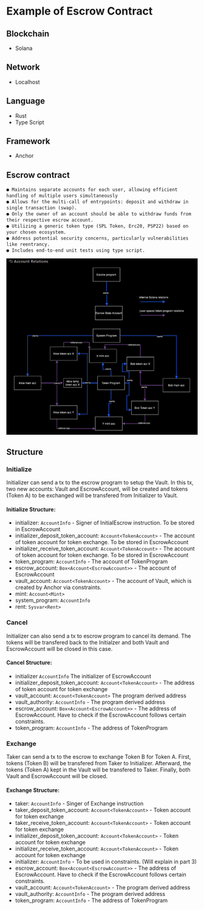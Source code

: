 # Example of Escrow Contract

## Blockchain

-   Solana

## Network

-   Localhost

## Language

-   Rust
-   Type Script

## Framework

-   Anchor

## Escrow contract

    ● Maintains separate accounts for each user, allowing efficient handling of multiple users simultaneously
    ● Allows for the multi-call of entrypoints: deposit and withdraw in single transaction (swap).
    ● Only the owner of an account should be able to withdraw funds from their respective escrow account.
    ● Utilizing a generic token type (SPL Token, Erc20, PSP22) based on your chosen ecosystem.
    ● Address potential security concerns, particularly vulnerabilities like reentrancy.
    ● Includes end-to-end unit tests using type script.

![alt text](acc_relations.png)

## Structure

### Initialize

Initializer can send a tx to the escrow program to setup the Vault. In this tx, two new accounts: Vault and EscrowAccount, will be created and tokens (Token A) to be exchanged will be transfered from Initializer to Vault.

#### Initialize Structure:

-   initializer: `AccountInfo` - Signer of InitialEscrow instruction. To be stored in EscrowAccount
-   initializer_deposit_token_account: `Account<TokenAccount>` - The account of token account for token exchange. To be stored in EscrowAccount
-   initializer_receive_token_account: `Account<TokenAccount>` - The account of token account for token exchange. To be stored in EscrowAccount
-   token_program: `AccountInfo` - The account of TokenProgram
-   escrow_account: `Box<Account<EscrowAccount>>` - The account of EscrowAccount
-   vault_account: `Account<TokenAccount>` - The account of Vault, which is created by Anchor via constraints.
-   mint: `Account<Mint>`
-   system_program: `AccountInfo`
-   rent: `Sysvar<Rent>`

### Cancel

Initializer can also send a tx to escrow program to cancel its demand. The tokens will be transfered back to the Initialzer and both Vault and EscrowAccount will be closed in this case.

#### Cancel Structure:

-   initializer `AccountInfo` The initializer of EscrowAccount
-   initializer_deposit_token_account: `Account<TokenAccount>` - The address of token account for token exchange
-   vault_account: `Account<TokenAccount>` The program derived address
-   vault_authority: `AccountInfo` - The program derived address
-   escrow_account: `Box<Account<EscrowAccount>>` - The address of EscrowAccount. Have to check if the EscrowAccount follows certain constraints.
-   token_program: `AccountInfo` - The address of TokenProgram

### Exchange

Taker can send a tx to the escrow to exchange Token B for Token A. First, tokens (Token B) will be transfered from Taker to Initializer. Afterward, the tokens (Token A) kept in the Vault will be transfered to Taker. Finally, both Vault and EscrowAccount will be closed.

#### Exchange Structure:

-   taker: `AccountInfo` - Singer of Exchange instruction
-   taker_deposit_token_account: `Account<TokenAccount>` - Token account for token exchange
-   taker_receive_token_account: `Account<TokenAccount>` - Token account for token exchange
-   initializer_deposit_token_account: `Account<TokenAccount>` - Token account for token exchange
-   initializer_receive_token_account: `Account<TokenAccount>` - Token account for token exchange
-   initializer: `AccountInfo` - To be used in constraints. (Will explain in part 3)
-   escrow_account: `Box<Account<EscrowAccount>>` - The address of EscrowAccount. Have to check if the EscrowAccount follows certain constraints.
-   vault_account: `Account<TokenAccount>` - The program derived address
-   vault_authority: `AccountInfo` - The program derived address
-   token_program: `AccountInfo` - The address of TokenProgram
